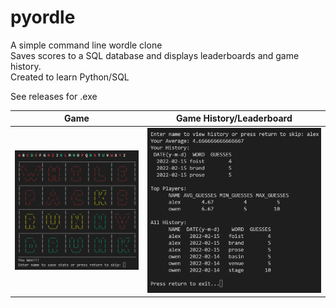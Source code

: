 # pyordle
A simple command line wordle clone  
Saves scores to a SQL database and displays leaderboards and game history.  
Created to learn Python/SQL  

See releases for .exe  

| Game      | Game History/Leaderboard |
| ----------- | ----------- |
| ![game](./images/gameplay.png)  | ![stats](./images/stats.png)       |

